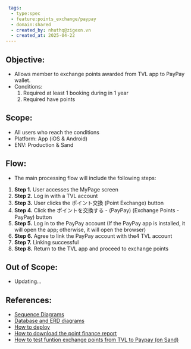 ```yaml
 tags:
  - type:spec
  - feature:points_exchange/paypay
  - domain:shared
  - created_by: nhuthq@zigexn.vn
  - created_at: 2025-04-22
----
```

## Objective:

- Allows member to exchange points awarded from TVL app to PayPay wallet.
- Conditions:
  1. Required at least 1 booking during in 1 year
  2. Required have points

## Scope:

- All users who reach the conditions
- Platform: App (iOS & Android)
- ENV: Production & Sand

## Flow:

- The main processing flow will include the following steps:

1. **Step 1.** User accesses the MyPage screen
2. **Step 2.** Log in with a TVL account
3. **Step 3.** User clicks the ポイント交換 (Point Exchange) button
4. **Step 4.** Click the ポイントを交換する - (PayPay) (Exchange Points - PayPay) button
5. **Step 5.** Log in to the PayPay account (If the PayPay app is installed, it will open the app; otherwise, it will open the browser)
6. **Step 6.** Agree to link the PayPay account with the4 TVL account
7. **Step 7.** Linking successful
8. **Step 8.** Return to the TVL app and proceed to exchange points

## Out of Scope:

- Updating...

## References:

- [Sequence Diagrams](./[DOC]_sequence_diagrams.md)
- [Database and ERD diagrams](./[DOC]_table_and_ER_diagram.md)
- [How to deploy](./[DOC]_how_to_deploy.md)
- [How to download the point finance report](./[SPEC]_how_to_download_report.md)
- [How to test funtion exchange points from TVL to Paypay (on Sand)](./[SPEC]_how_to_test.md)
